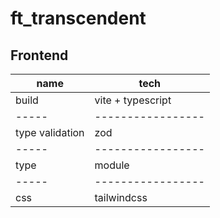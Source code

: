 # ft_transcendent

## Frontend

| name            | tech              |
| --------------- | ----------------- |
| build           | vite + typescript |
| -----           | ----------------- |
| type validation | zod               |
| -----           | ----------------- |
| type            | module            |
| -----           | ----------------- |
| css             | tailwindcss       |
